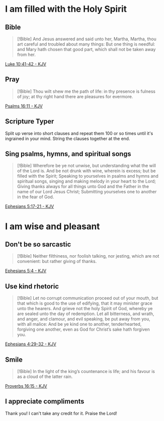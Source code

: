 # I am filled with the Holy Spirit

## Bible

> [!Bible] 
> And Jesus answered and said unto her,
>Martha, Martha, thou art careful and troubled about many things:
But one thing is needful: and Mary hath chosen that good part, which shall not be taken away from her. 
> 
  [Luke 10:41-42 - KJV](https://bible-api.com/Luke+10:41-42?translation=kjv)

## Pray

> [!Bible] 
> Thou wilt shew me the path of life: in thy presence
>is fulness of joy; at thy right hand
there are pleasures for evermore. 
> 
  [Psalms 16:11 - KJV](https://bible-api.com/Psalm+16:11?translation=kjv)

## Scripture Typer

Split up verse into short clauses and repeat them 100 or so times until it's ingrained in your mind. String the clauses together at the end.

## Sing psalms, hymns, and spiritual songs

> [!Bible] 
> Wherefore be ye not unwise, but understanding what the will of the Lord
>is.
And be not drunk with wine, wherein is excess; but be filled with the Spirit;
>Speaking to yourselves in psalms and hymns and spiritual songs, singing and making melody in your heart to the Lord;
>Giving thanks always for all things unto God and the Father in the name of our Lord Jesus Christ;
>Submitting yourselves one to another in the fear of God.
> 
> 
  [Ephesians 5:17-21 - KJV](https://bible-api.com/Ephesians+5:17-21?translation=kjv)

# I am wise and pleasant

## Don't be so sarcastic

> [!Bible] 
> Neither filthiness, nor foolish talking, nor jesting, which are not convenient: but rather giving of thanks.
> 
> 
  [Ephesians 5:4 - KJV](https://bible-api.com/Ephesians+5:4?translation=kjv)

## Use kind rhetoric

> [!Bible] 
> Let no corrupt communication proceed out of your mouth, but that which is good to the use of edifying, that it may minister grace unto the hearers.
>And grieve not the holy Spirit of God, whereby ye are sealed unto the day of redemption.
>Let all bitterness, and wrath, and anger, and clamour, and evil speaking, be put away from you, with all malice:
>And be ye kind one to another, tenderhearted, forgiving one another, even as God for Christ’s sake hath forgiven you.
> 
> 
  [Ephesians 4:29-32 - KJV](https://bible-api.com/Ephesians+4:29-32?translation=kjv)

## Smile

> [!Bible] 
> In the light of the king’s countenance
>is life; and his favour
is as a cloud of the latter rain. 
> 
  [Proverbs 16:15 - KJV](https://bible-api.com/Proverbs+16:15?translation=kjv)

## I appreciate compliments

Thank you!
I can't take any credit for it.
Praise the Lord!

